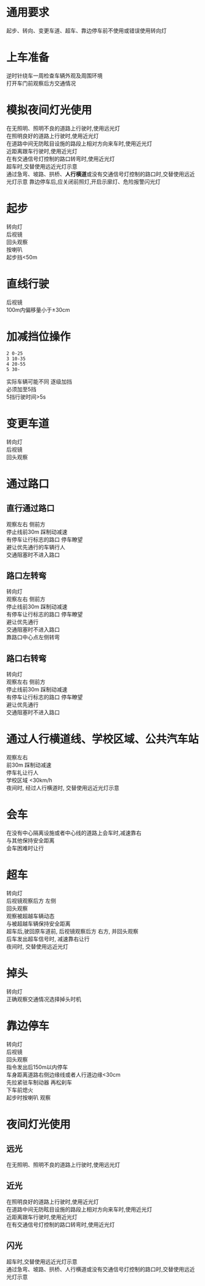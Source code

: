 # 通用要求
起步、转向、变更车道、超车、靠边停车前不使用或错误使用转向灯

# 上车准备
逆时针绕车一周检查车辆外观及周围环境  
打开车门前观察后方交通情况

# 模拟夜间灯光使用
在无照明、照明不良的道路上行驶时,使用远光灯  
在照明良好的道路上行驶时,使用近光灯  
在道路中间无防眩目设施的路段上相对方向来车时,使用近光灯  
近距离跟车行驶时,使用近光灯  
在有交通信号灯控制的路口转弯时,使用近光灯  
超车时,交替使用远近光灯示意  
通过急弯、坡路、拱桥、**人行横道**或没有交通信号灯控制的路口时,交替使用远近光灯示意
靠边停车后,应关闭前照灯,开启示廓灯、危险报警闪光灯

# 起步
转向灯  
后视镜  
回头观察  
按喇叭  
起步挡<50m

# 直线行驶
后视镜  
100m内偏移量小于±30cm

# 加减挡位操作
```
2 0-25
3 10-35
4 20-55
5 30-
```
实际车辆可能不同
逐级加挡  
必须加至5挡  
5挡行驶时间>5s

# 变更车道
转向灯  
后视镜  
回头观察  

# 通过路口
## 直行通过路口
观察左右 侧前方  
停止线前30m 踩制动减速  
有停车让行标志的路口 停车瞭望  
避让优先通行的车辆行人  
交通阻塞时不进入路口  

## 路口左转弯
转向灯  
观察左右 侧前方  
停止线前30m 踩制动减速  
有停车让行标志的路口 停车瞭望  
避让优先通行  
交通阻塞时不进入路口  
靠路口中心点左侧转弯  

## 路口右转弯
转向灯  
观察左右 侧前方  
停止线前30m 踩制动减速  
有停车让行标志的路口 停车瞭望  
避让优先通行  
交通阻塞时不进入路口  

# 通过人行横道线、学校区域、公共汽车站
观察左右  
前30m 踩制动减速  
停车礼让行人  
学校区域 <30km/h  
夜间时, 经过人行横道时, 交替使用远近光灯示意

# 会车
在没有中心隔离设施或者中心线的道路上会车时,减速靠右  
与其他保持安全距离  
会车困难时让行  

# 超车
转向灯  
后视镜观察后方 左侧  
回头观察  
观察被超越车辆动态  
与被超越车辆保持安全距离  
超车后,驶回原车道前, 后视镜观察后方 右方, 并回头观察  
后车发出超车信号时, 减速靠右让行  
夜间时, 交替使用远近光灯

# 掉头
转向灯  
正确观察交通情况选择掉头时机  

# 靠边停车
转向灯  
后视镜  
回头观察  
指令发出后150m以内停车  
车身距离道路右侧边缘线或者人行道边缘<30cm  
先拉紧驻车制动器 再松刹车  
下车前熄火  
起步时按喇叭 观察  

# 夜间灯光使用
## 远光
在无照明、照明不良的道路上行驶时,使用远光灯  
## 近光
在照明良好的道路上行驶时,使用近光灯  
在道路中间无防眩目设施的路段上相对方向来车时,使用近光灯  
近距离跟车行驶时,使用近光灯  
在有交通信号灯控制的路口转弯时,使用近光灯  
## 闪光
超车时,交替使用远近光灯示意  
通过急弯、坡路、拱桥、人行横道或没有交通信号灯控制的路口时,交替使用远近光灯示意  

